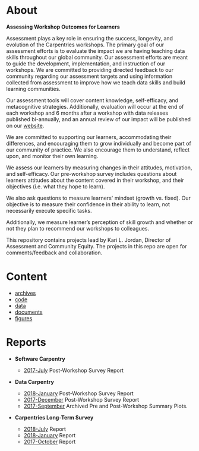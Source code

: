 # About

**Assessing Workshop Outcomes for Learners**
 
Assessment plays a key role in ensuring the success, longevity, and evolution of the Carpentries workshops. The primary goal of our assessment efforts is to evaluate the impact we are having teaching data skills throughout our global community. Our assessment efforts are meant to guide the development, implementation, and instruction of our workshops. We are committed to providing directed feedback to our community regarding our assessment targets and using information collected from assessment to improve how we teach data skills and build learning communities.

Our assessment tools will cover content knowledge, self-efficacy, and metacognitive strategies. Additionally, evaluation will occur at the end of each workshop and 6 months after a workshop with data releases published bi-annually, and an annual review of our impact will be published on our [website](http://www.datacarpentry.org/assessment/).

We are committed to supporting our learners, accommodating their differences, and encouraging them to grow individually and become part of our community of practice. We also encourage them to understand, reflect upon, and monitor their own learning.

We assess our learners by measuring changes in their attitudes, motivation, and self-efficacy. Our pre-workshop survey includes questions about learners attitudes about the content covered in their workshop, and their objectives (i.e. what they hope to learn).

We also ask questions to measure learners' mindset (growth vs. fixed). Our objective is to measure their confidence in their ability to learn, not necessarily execute specific tasks.

Additionally, we measure learner’s perception of skill growth and whether or not they plan to recommend our workshops to colleagues.

This repository contains projects lead by Kari L. Jordan, Director of Assessment and Community Equity. The projects in this repo are open for comments/feedback and collaboration.

# Content
+ [archives]()
+ [code]()
+ [data]()
+ [documents]()
+ [figures]()

# Reports  
+ __Software Carpentry__ 
  + [2017-July](https://carpentries.github.io/assessment/learner-assessment/archives/2017/code/2017-July-post.html) Post-Workshop Survey Report  
+ __Data Carpentry__
  + [2018-January](https://carpentries.github.io/assessment/learner-assessment/archives/2018/code/2018-January-post.html) Post-Workshop Survey Report  
  + [2017-December](https://carpentries.github.io/assessment/learner-assessment/archives/2017/code/2017-December-post.html) Post-Workshop Survey Report  
  + [2017-September](https://carpentries.github.io/assessment/learner-assessment/archives/2017/code/2017-September-archived-analysis.html) Archived Pre and Post-Workshop Summary Plots.
  
+ __Carpentries Long-Term Survey__
  + [2018-July](https://carpentries.github.io/assessment/learner-assessment/code/2018_July_longterm_impact.html) Report
  + [2018-January](https://carpentries.github.io/assessment/learner-assessment/archives/2018/code/2018_January_long_term_report.html) Report
  + [2017-October](https://carpentries.github.io/assessment/learner-assessment/archives/2017/code/longtermreport_October2017.html) Report
